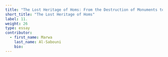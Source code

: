 ```yaml
---
title: "The Lost Heritage of Homs: From the Destruction of Monuments to the Destruction of Meaning"
short_title: "The Lost Heritage of Homs"
label: 11.
weight: 26
type: essay
contributor:
  - first_name: Marwa
    last_name: Al-Sabouni
    bio:
---
```

